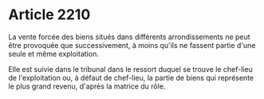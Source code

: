 # Article 2210

La vente forcée des biens situés dans différents arrondissements ne peut être provoquée que successivement, à moins qu'ils ne fassent partie d'une seule et même exploitation.

Elle est suivie dans le tribunal dans le ressort duquel se trouve le chef-lieu de l'exploitation ou, à défaut de chef-lieu, la partie de biens qui représente le plus grand revenu, d'après la matrice du rôle.

